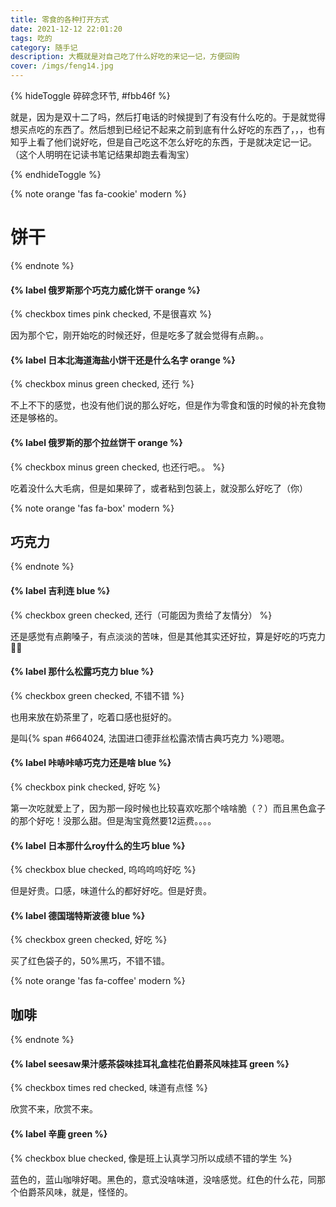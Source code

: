 ```yaml
---
title: 零食的各种打开方式
date: 2021-12-12 22:01:20
tags: 吃的
category: 随手记
description: 大概就是对自己吃了什么好吃的来记一记，方便回购
cover: /imgs/feng14.jpg
---
```


{% hideToggle 碎碎念环节, #fbb46f %}

就是，因为是双十二了吗，然后打电话的时候提到了有没有什么吃的。于是就觉得想买点吃的东西了。然后想到已经记不起来之前到底有什么好吃的东西了，，，也有知乎上看了他们说好吃，但是自己吃这不怎么好吃的东西，于是就决定记一记。（这个人明明在记读书笔记结果却跑去看淘宝）

{% endhideToggle %}

{% note orange 'fas fa-cookie' modern %}

# 饼干

{% endnote %}

#### {% label 俄罗斯那个巧克力威化饼干 orange %}

{% checkbox times pink checked, 不是很喜欢 %}

因为那个它，刚开始吃的时候还好，但是吃多了就会觉得有点齁。。

#### {% label 日本北海道海盐小饼干还是什么名字 orange %}

{% checkbox minus green checked, 还行 %}

不上不下的感觉，也没有他们说的那么好吃，但是作为零食和饿的时候的补充食物还是够格的。

#### {% label 俄罗斯的那个拉丝饼干 orange %}

{% checkbox minus green checked, 也还行吧。。 %}

吃着没什么大毛病，但是如果碎了，或者粘到包装上，就没那么好吃了（你）





{% note orange 'fas fa-box' modern %}

## 巧克力

{% endnote %}

#### {% label 吉利连 blue %}

{% checkbox green checked, 还行（可能因为贵给了友情分） %}

还是感觉有点齁嗓子，有点淡淡的苦味，但是其他其实还好拉，算是好吃的巧克力💁‍♀️

#### {% label 那什么松露巧克力 blue %}

{% checkbox green checked, 不错不错 %}

也用来放在奶茶里了，吃着口感也挺好的。

是叫{% span #664024, 法国进口德菲丝松露浓情古典巧克力 %}嗯嗯。

#### {% label 咔哧咔哧巧克力还是啥 blue %}

{% checkbox pink checked, 好吃 %}

第一次吃就爱上了，因为那一段时候也比较喜欢吃那个啥啥脆（？）而且黑色盒子的那个好吃！没那么甜。但是淘宝竟然要12运费。。。。

#### {% label 日本那什么roy什么的生巧 blue %}

{% checkbox blue checked, 呜呜呜呜好吃 %}

但是好贵。口感，味道什么的都好好吃。但是好贵。

#### {% label 德国瑞特斯波德 blue %}

{% checkbox green checked, 好吃 %}

买了红色袋子的，50%黑巧，不错不错。



{% note orange 'fas fa-coffee' modern %}

## 咖啡

{% endnote %}

#### {% label seesaw果汁感茶袋味挂耳礼盒桂花伯爵茶风味挂耳 green %}

{% checkbox times red checked, 味道有点怪 %}

欣赏不来，欣赏不来。

#### {% label 辛鹿 green %}

{% checkbox blue checked, 像是班上认真学习所以成绩不错的学生 %}

蓝色的，蓝山咖啡好喝。黑色的，意式没啥味道，没啥感觉。红色的什么花，同那个伯爵茶风味，就是，怪怪的。